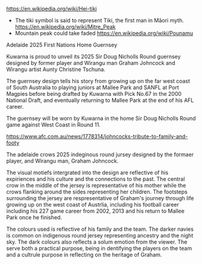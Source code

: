 https://en.wikipedia.org/wiki/Hei-tiki
- The tiki symbol is said to represent Tiki, the first man in Māori myth.
https://en.wikipedia.org/wiki/Mitre_Peak
- Mountain peak could take faded 
https://en.wikipedia.org/wiki/Pounamu


Adelaide 2025 First Nations Home Guernsey

Kuwarna is proud to unveil its 2025 Sir Doug Nicholls Round guernsey designed by former player and Wirangu man Graham Johncock and Wirangu artist Aunty Christine Tschuna.

The guernsey design tells his story from growing up on the far west coast of South Australia to playing juniors at Mallee Park and SANFL at Port Magpies before being drafted by Kuwarna with Pick No.67 in the 2000 National Draft, and eventually returning to Mallee Park at the end of his AFL career.

The guernsey will be worn by Kuwarna in the home Sir Doug Nicholls Round game against West Coast in Round 11.


https://www.afc.com.au/news/1778314/johncocks-tribute-to-family-and-footy

The adelaide crows 2025 indeginous round jursey designed by the formaer player, and Wirangu man, Graham Johncock. 

The visual motiefs intergrated into the design are reflective of his expiriences and his culture and the connections to the past. The central crow in the middle of the jersey is representative of his mother while the crows flanking around the sides representing her children. The footsteps surrounding the jersey are respresentative of Graham's journey through life growing up on the west coast of Austrlia, including his football career including his 227 game career from 2002, 2013 and his return to Mallee Park once he finished. 

The colours used is reflective of his family and the team. The darker navies is common on indigenous round jersey representing ancestry and the night sky. The dark colours also reflects a solum emotion from the viewer. The serve both a practical purpose, being in dentifying the players on the team and a cultrule purpose in reflecting on the heritage of Graham.